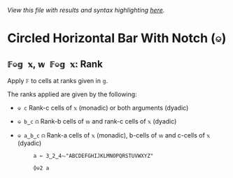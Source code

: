 *View this file with results and syntax highlighting [here](https://mlochbaum.github.io/BQN/help/rank.html).*

# Circled Horizontal Bar With Notch (`⎉`)
    
## `𝔽⎉𝕘 𝕩`, `𝕨 𝔽⎉𝕘 𝕩`: Rank
    
Apply `𝔽` to cells at ranks given in `𝕘`.
    
The ranks applied are given by the following:
    
- `⎉ c`    Rank-c cells of `𝕩` (monadic) or both arguments (dyadic)
- `⎉ b‿c`   ⍝ Rank-b cells of `𝕨` and rank-c cells of `𝕩` (dyadic)
- `⎉ a‿b‿c`   ⍝ Rank-a cells of `𝕩` (monadic), b-cells of `𝕨` and c-cells of `𝕩` (dyadic)
    
    
           a ← 3‿2‿4⥊"ABCDEFGHIJKLMNOPQRSTUVWXYZ"

           ⌽⎉2 a

    
